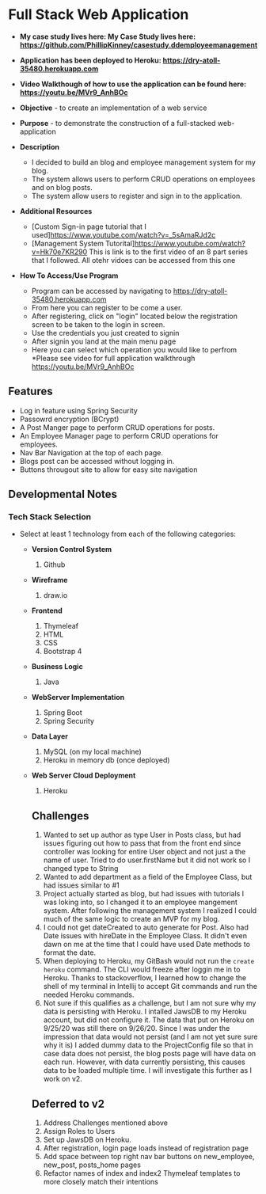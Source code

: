 # Full Stack Web Application

* **My case study lives here: My Case Study lives here: https://github.com/PhillipKinney/casestudy.ddemployeemanagement**
* **Application has been deployed to Heroku: https://dry-atoll-35480.herokuapp.com**
* **Video Walkthough of how to use the application can be found here: https://youtu.be/MVr9_AnhBOc**

* **Objective** - to create an implementation of a web service
* **Purpose** - to demonstrate the construction of a full-stacked web-application
* **Description**
	* I decided to build an blog and employee management system for my blog.
	* The system allows users to perform CRUD operations on employees and on blog posts.
	* The system allow users to register and sign in to the application.
	
* **Additional Resources**
	* [Custom Sign-in page tutorial that I used]https://www.youtube.com/watch?v=_5sAmaRJd2c
	* [Management System Tutorital]https://www.youtube.com/watch?v=Hk70e7KR290 This is link is to the first video of an 8 part series that I followed. All otehr vidoes can be 		accessed from this one
	
* **How To Access/Use Program**
	* Program can be accessed by navigating to https://dry-atoll-35480.herokuapp.com
	* From here you can register to be come a user.
	* After registering, click on "login" located below the registration screen to be taken to the login in screen.
	* Use the credentials you just created to signin
	* After signin you land at the main menu page 
	* Here you can select which operation you would like to perfrom
	*Please see video for full application walkthrough
	https://youtu.be/MVr9_AnhBOc



## Features
* Log in feature using Spring Security 
* Passowrd encryption (BCrypt)
* A Post Manger page to perform CRUD operations for posts.
* An Employee Manager page to perform CRUD operations for employees.
* Nav Bar Navigation at the top of each page.
* Blogs post can be accessed without logging in.
* Buttons througout site to allow for easy site navigation

## Developmental Notes

### Tech Stack Selection
* Select at least 1 technology from each of the following categories:
  * **Version Control System**
    1. Github
    
    
  * **Wireframe**
    1. draw.io

  * **Frontend**
    1. Thymeleaf
    2. HTML
    3. CSS
    4. Bootstrap 4
    
  * **Business Logic**
    1. Java
    

  * **WebServer Implementation**
    1. Spring Boot
    2. Spring Security

  * **Data Layer**
    1. MySQL (on my local machine)
    2. Heroku in memory db (once deployed)

  * **Web Server Cloud Deployment**
    1. Heroku
    
    ## Challenges
    1. Wanted to set up author as type User in Posts class, but had issues figuring out how to pass that from the front end since controller was looking for entire User object 	and not just a the name of user. Tried to do user.firstName but it did not work so I changed type to String
    2. Wanted to add department as a field of the Employee Class, but had issues similar to #1
    3. Project actually started as blog, but had issues with tutorials I was loking into, so I changed it to an employee mangement system. After following the management system I 	realized I could much of the same logic to create an MVP for my blog.
    4. I could not get dateCreated to auto generate for Post. Also had Date issues with hireDate in the Employee Class. It didn't even dawn on me at the time that I could have 	used Date methods to format the date. 
    5. When deploying to Heroku, my GitBash would not run the `create heroku` command. The CLI would freeze after loggin me in to Heroku. Thanks to stackoverflow, I learned how to 		change the shell of my terminal in Intellij to accept Git commands and run the needed Heroku commands.
    6. Not sure if this qualifies as a challenge, but I am not sure why my data is persisting with Heroku. I intalled JawsDB to my Heroku account, but did not configure it. The data     	that put on Heroku on 9/25/20 was still there on 9/26/20. Since I was under the impression that data would not persist (and I am not yet sure sure why it is) I added dummy data 	to the ProjectConfig file so that in case data does not persist, the blog posts page will have data on each run. However, with data currently persisting, this causes data to 		be loaded multiple time. I will investigate this further as I work on v2.
    
    ## Deferred to v2
    1. Address Challenges mentioned above
    2. Assign Roles to Users
    3. Set up JawsDB on Heroku.
    4. After registration, login page loads instead of registration page
    5. Add space between top right nav bar buttons on new_employee, new_post, posts_home pages
    6. Refactor names of index and index2 Thymeleaf templates to more closely match their intentions

